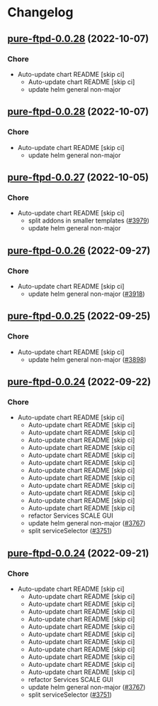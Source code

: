 # Changelog



## [pure-ftpd-0.0.28](https://github.com/truecharts/charts/compare/pure-ftpd-0.0.27...pure-ftpd-0.0.28) (2022-10-07)

### Chore

- Auto-update chart README [skip ci]
  - Auto-update chart README [skip ci]
  - update helm general non-major




## [pure-ftpd-0.0.28](https://github.com/truecharts/charts/compare/pure-ftpd-0.0.27...pure-ftpd-0.0.28) (2022-10-07)

### Chore

- Auto-update chart README [skip ci]
  - update helm general non-major




## [pure-ftpd-0.0.27](https://github.com/truecharts/charts/compare/pure-ftpd-0.0.26...pure-ftpd-0.0.27) (2022-10-05)

### Chore

- Auto-update chart README [skip ci]
  - split addons in smaller templates ([#3979](https://github.com/truecharts/charts/issues/3979))
  - update helm general non-major




## [pure-ftpd-0.0.26](https://github.com/truecharts/charts/compare/pure-ftpd-0.0.25...pure-ftpd-0.0.26) (2022-09-27)

### Chore

- Auto-update chart README [skip ci]
  - update helm general non-major ([#3918](https://github.com/truecharts/charts/issues/3918))




## [pure-ftpd-0.0.25](https://github.com/truecharts/charts/compare/pure-ftpd-0.0.24...pure-ftpd-0.0.25) (2022-09-25)

### Chore

- Auto-update chart README [skip ci]
  - update helm general non-major ([#3898](https://github.com/truecharts/charts/issues/3898))




## [pure-ftpd-0.0.24](https://github.com/truecharts/charts/compare/pure-ftpd-0.0.23...pure-ftpd-0.0.24) (2022-09-22)

### Chore

- Auto-update chart README [skip ci]
  - Auto-update chart README [skip ci]
  - Auto-update chart README [skip ci]
  - Auto-update chart README [skip ci]
  - Auto-update chart README [skip ci]
  - Auto-update chart README [skip ci]
  - Auto-update chart README [skip ci]
  - Auto-update chart README [skip ci]
  - Auto-update chart README [skip ci]
  - Auto-update chart README [skip ci]
  - Auto-update chart README [skip ci]
  - Auto-update chart README [skip ci]
  - Auto-update chart README [skip ci]
  - refactor Services SCALE GUI
  - update helm general non-major ([#3767](https://github.com/truecharts/charts/issues/3767))
  - split serviceSelector ([#3751](https://github.com/truecharts/charts/issues/3751))




## [pure-ftpd-0.0.24](https://github.com/truecharts/charts/compare/pure-ftpd-0.0.23...pure-ftpd-0.0.24) (2022-09-21)

### Chore

- Auto-update chart README [skip ci]
  - Auto-update chart README [skip ci]
  - Auto-update chart README [skip ci]
  - Auto-update chart README [skip ci]
  - Auto-update chart README [skip ci]
  - Auto-update chart README [skip ci]
  - Auto-update chart README [skip ci]
  - Auto-update chart README [skip ci]
  - Auto-update chart README [skip ci]
  - Auto-update chart README [skip ci]
  - Auto-update chart README [skip ci]
  - Auto-update chart README [skip ci]
  - refactor Services SCALE GUI
  - update helm general non-major ([#3767](https://github.com/truecharts/charts/issues/3767))
  - split serviceSelector ([#3751](https://github.com/truecharts/charts/issues/3751))
